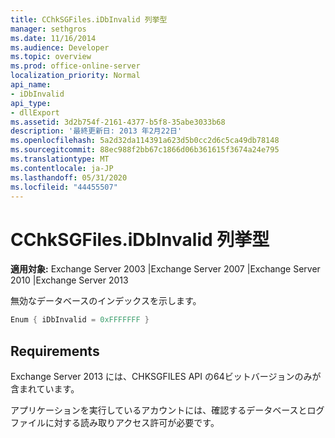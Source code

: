 ```yaml
---
title: CChkSGFiles.iDbInvalid 列挙型
manager: sethgros
ms.date: 11/16/2014
ms.audience: Developer
ms.topic: overview
ms.prod: office-online-server
localization_priority: Normal
api_name:
- iDbInvalid
api_type:
- dllExport
ms.assetid: 3d2b754f-2161-4377-b5f8-35abe3033b68
description: '最終更新日: 2013 年2月22日'
ms.openlocfilehash: 5a2d32da114391a623d5b0cc2d6c5ca49db78148
ms.sourcegitcommit: 88ec988f2bb67c1866d06b361615f3674a24e795
ms.translationtype: MT
ms.contentlocale: ja-JP
ms.lasthandoff: 05/31/2020
ms.locfileid: "44455507"
---
```

# <a name="cchksgfilesidbinvalid-enumeration"></a>CChkSGFiles.iDbInvalid 列挙型

**適用対象:** Exchange Server 2003 |Exchange Server 2007 |Exchange Server 2010 |Exchange Server 2013
  
無効なデータベースのインデックスを示します。
  
```cs
Enum { iDbInvalid = 0xFFFFFFF }

```

## <a name="requirements"></a>Requirements

Exchange Server 2013 には、CHKSGFILES API の64ビットバージョンのみが含まれています。
  
アプリケーションを実行しているアカウントには、確認するデータベースとログ ファイルに対する読み取りアクセス許可が必要です。
  

